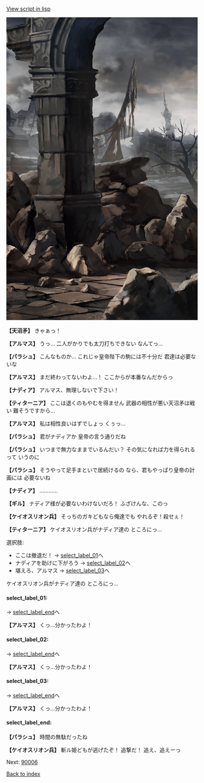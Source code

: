[View script in lisp](../scripts/100601053.txt)

![201_border.png](../images/backgrounds/201_border.png)

**【天沼矛】**
きゃぁっ！

**【アルマス】**
うっ…
二人がかりでも太刀打ちできない 
なんてっ…

**【パラシュ】**
こんなものか…
これじゃ皇帝陛下の駒には不十分だ
君達は必要ないな

**【アルマス】**
まだ終わってないわよ…！
ここからが本番なんだからっ

**【ナディア】**
アルマス、無理しないで下さい！

**【ティターニア】**
ここは退くのもやむを得ません
武器の相性が悪い天沼矛は戦い
難そうですから…

**【アルマス】**
私は相性良いはずでしょっ
くぅっ…

**【パラシュ】**
君がナディアか
皇帝の言う通りだね

**【パラシュ】**
いつまで無力なままでいるんだい？
その気になれば力を得られるって
いうのに

**【パラシュ】**
そうやって足手まといで居続けるの
なら、君もやっぱり皇帝の計画には
必要ないね

**【ナディア】**
…………

**【ギル】**
ナディア様が必要ないわけないだろ！
ふざけんな、このっ

**【ケイオスリオン兵】**
そっちのガキどもなら俺達でも
やれるぞ！殺せぇ！

**【ティターニア】**
ケイオスリオン兵がナディア達の
ところにっ…

選択肢:
- ここは撤退だ！ → [select_label_01](#select_label_01)へ
- ナディアを助けに下がろう → [select_label_02](#select_label_02)へ
- 堪えろ、アルマス → [select_label_03](#select_label_03)へ

ケイオスリオン兵がナディア達の
ところにっ…

#### select_label_01:
 → [select_label_end](#select_label_end)へ

**【アルマス】**
くっ…分かったわよ！

#### select_label_02:
 → [select_label_end](#select_label_end)へ

**【アルマス】**
くっ…分かったわよ！

#### select_label_03:
 → [select_label_end](#select_label_end)へ

**【アルマス】**
くっ…分かったわよ！

#### select_label_end:

**【パラシュ】**
時間の無駄だったね

**【ケイオスリオン兵】**
斬ル姫どもが逃げたぞ！
追撃だ！
追え、追えーっ


Next: [90006](90006.md)

[Back to index](index.md)

